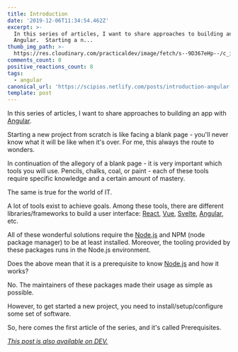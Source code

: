 ```yaml
---
title: Introduction
date: '2019-12-06T11:34:54.462Z'
excerpt: >-
  In this series of articles, I want to share approaches to building an app with
  Angular.  Starting a n...
thumb_img_path: >-
  https://res.cloudinary.com/practicaldev/image/fetch/s--9D367eHp--/c_imagga_scale,f_auto,fl_progressive,h_420,q_auto,w_1000/https://res.cloudinary.com/practicaldev/image/fetch/s--kQIDtcFb--/c_imagga_scale%2Cf_auto%2Cfl_progressive%2Ch_420%2Cq_auto%2Cw_1000/https://thepracticaldev.s3.amazonaws.com/i/ip4ewu9jfkxyx4u5fdsq.png
comments_count: 0
positive_reactions_count: 8
tags:
  - angular
canonical_url: 'https://scipios.netlify.com/posts/introduction-angular-13pn/'
template: post
---
```

In this series of articles, I want to share approaches to building an app with [Angular](https://angular.io/).

Starting a new project from scratch is like facing a blank page - you'll never know what it will be like when it's over. For me, this always the route to wonders.

In continuation of the allegory of a blank page - it is very important which tools you will use. Pencils, chalks, coal, or paint - each of these tools require specific knowledge and a certain amount of mastery.

The same is true for the world of IT.

A lot of tools exist to achieve goals. Among these tools, there are different libraries/frameworks to build a user interface: [React](https://reactjs.org/), [Vue](https://vuejs.org/), [Svelte](https://svelte.dev/), [Angular](https://angular.io/), etc.

All of these wonderful solutions require the [Node.js](https://nodejs.org/) and NPM (node package manager) to be at least installed. Moreover, the tooling provided by these packages runs in the Node.js environment.

Does the above mean that it is a prerequisite to know [Node.js](https://nodejs.org/) and how it works?

No. The maintainers of these packages made their usage as simple as possible.

However, to get started a new project, you need to install/setup/configure some set of software.

So, here comes the first article of the series, and it's called Prerequisites.


*[This post is also available on DEV.](https://dev.to/peacefullatom/introduction-angular-13pn)*


<script>
const parent = document.getElementsByTagName('head')[0];
const script = document.createElement('script');
script.type = 'text/javascript';
script.src = 'https://cdnjs.cloudflare.com/ajax/libs/iframe-resizer/4.1.1/iframeResizer.min.js';
script.charset = 'utf-8';
script.onload = function() {
    window.iFrameResize({}, '.liquidTag');
};
parent.appendChild(script);
</script>    
